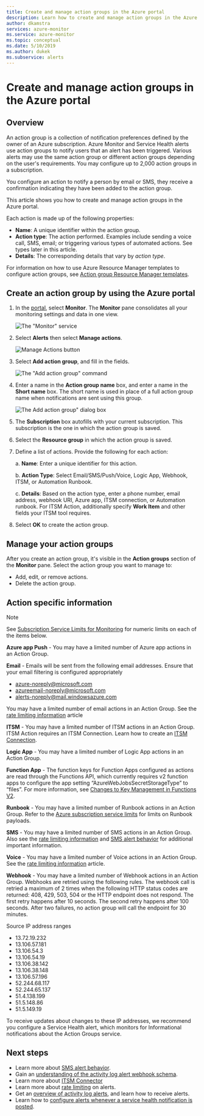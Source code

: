 ```yaml
---
title: Create and manage action groups in the Azure portal
description: Learn how to create and manage action groups in the Azure portal.
author: dkamstra
services: azure-monitor
ms.service: azure-monitor
ms.topic: conceptual
ms.date: 5/10/2019
ms.author: dukek
ms.subservice: alerts
---
```

# Create and manage action groups in the Azure portal
## Overview ##
An action group is a collection of notification preferences defined by the owner of an Azure subscription. Azure Monitor and Service Health alerts use action groups to notify users that an alert has been triggered. Various alerts may use the same action group or different action groups depending on the user's requirements. You may configure up to 2,000 action groups in a subscription.

You configure an action to notify a person by email or SMS, they receive a confirmation indicating they have been added to the action group.

This article shows you how to create and manage action groups in the Azure portal.

Each action is made up of the following properties:

* **Name**: A unique identifier within the action group.  
* **Action type**: The action performed. Examples include sending a voice call, SMS, email; or triggering various types of automated actions. See types later in this article.
* **Details**: The corresponding details that vary by *action type*.

For information on how to use Azure Resource Manager templates to configure action groups, see [Action group Resource Manager templates](../../azure-monitor/platform/action-groups-create-resource-manager-template.md).

## Create an action group by using the Azure portal ##
1. In the [portal](https://portal.azure.com), select **Monitor**. The **Monitor** pane consolidates all your monitoring settings and data in one view.

    ![The "Monitor" service](./media/action-groups/home-monitor.png)
1. Select **Alerts** then select **Manage actions**.

    ![Manage Actions button](./media/action-groups/manage-action-groups.png)
1. Select **Add action group**, and fill in the fields.

    ![The "Add action group" command](./media/action-groups/add-action-group.png)
1. Enter a name in the **Action group name** box, and enter a name in the **Short name** box. The short name is used in place of a full action group name when notifications are sent using this group.

      ![The Add action group" dialog box](./media/action-groups/action-group-define.png)

1. The **Subscription** box autofills with your current subscription. This subscription is the one in which the action group is saved.

1. Select the **Resource group** in which the action group is saved.

1. Define a list of actions. Provide the following for each action:

    a. **Name**: Enter a unique identifier for this action.

    b. **Action Type**: Select Email/SMS/Push/Voice, Logic App, Webhook, ITSM, or Automation Runbook.

    c. **Details**: Based on the action type, enter a phone number, email address, webhook URI, Azure app, ITSM connection, or Automation runbook. For ITSM Action, additionally specify **Work Item** and other fields your ITSM tool requires.

1. Select **OK** to create the action group.

## Manage your action groups ##
After you create an action group, it's visible in the **Action groups** section of the **Monitor** pane. Select the action group you want to manage to:

* Add, edit, or remove actions.
* Delete the action group.

## Action specific information
> [!NOTE]
> See [Subscription Service Limits for Monitoring](https://docs.microsoft.com/azure/azure-subscription-service-limits#monitor-limits) for numeric limits on each of the items below.  

**Azure app Push** - You may have a limited number of Azure app actions in an Action Group.

**Email** - Emails will be sent from the following email addresses. Ensure that your email filtering is configured appropriately
- azure-noreply@microsoft.com
- azureemail-noreply@microsoft.com
- alerts-noreply@mail.windowsazure.com

You may have a limited number of email actions in an Action Group. See the [rate limiting information](./../../azure-monitor/platform/alerts-rate-limiting.md) article

**ITSM** - You may have a limited number of ITSM actions in an Action Group. ITSM Action requires an ITSM Connection. Learn how to create an [ITSM Connection](../../azure-monitor/platform/itsmc-overview.md).

**Logic App** - You may have a limited number of Logic App actions in an Action Group.

**Function App** - The function keys for Function Apps configured as actions are read through the Functions API, which currently requires v2 function apps to configure the app setting “AzureWebJobsSecretStorageType” to “files”. For more information, see [Changes to Key Management in Functions V2]( https://aka.ms/funcsecrets).

**Runbook** - You may have a limited number of Runbook actions in an Action Group. Refer to the [Azure subscription service limits](../../azure-subscription-service-limits.md) for limits on Runbook payloads.

**SMS** - You may have a limited number of SMS actions in an Action Group. Also see the [rate limiting information](./../../azure-monitor/platform/alerts-rate-limiting.md) and [SMS alert behavior](../../azure-monitor/platform/alerts-sms-behavior.md) for additional important information. 

**Voice** - You may have a limited number of Voice actions in an Action Group. See the [rate limiting information](./../../azure-monitor/platform/alerts-rate-limiting.md) article.

**Webhook** - You may have a limited number of Webhook actions in an Action Group. Webhooks are retried using the following rules. The webhook call is retried a maximum of 2 times when the following HTTP status codes are returned: 408, 429, 503, 504 or the HTTP endpoint does not respond. The first retry happens after 10 seconds. The second retry happens after 100 seconds. After two failures, no action group will call the endpoint for 30 minutes. 

Source IP address ranges
 - 13.72.19.232
 - 13.106.57.181
 - 13.106.54.3
 - 13.106.54.19
 - 13.106.38.142
 - 13.106.38.148
 - 13.106.57.196
 - 52.244.68.117
 - 52.244.65.137
 - 51.4.138.199
 - 51.5.148.86
 - 51.5.149.19

To receive updates about changes to these IP addresses, we recommend you configure a Service Health alert, which monitors for Informational notifications about the Action Groups service.

## Next steps ##
* Learn more about [SMS alert behavior](../../azure-monitor/platform/alerts-sms-behavior.md).  
* Gain an [understanding of the activity log alert webhook schema](../../azure-monitor/platform/activity-log-alerts-webhook.md).  
* Learn more about [ITSM Connector](../../azure-monitor/platform/itsmc-overview.md)
* Learn more about [rate limiting](../../azure-monitor/platform/alerts-rate-limiting.md) on alerts.
* Get an [overview of activity log alerts](../../azure-monitor/platform/alerts-overview.md), and learn how to receive alerts.  
* Learn how to [configure alerts whenever a service health notification is posted](../../azure-monitor/platform/alerts-activity-log-service-notifications.md).
